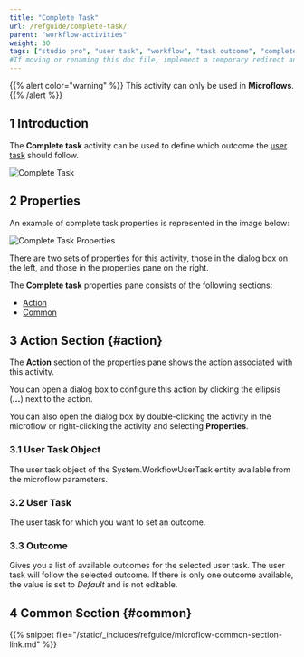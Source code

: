 ```yaml
---
title: "Complete Task"
url: /refguide/complete-task/
parent: "workflow-activities"
weight: 30
tags: ["studio pro", "user task", "workflow", "task outcome", "complete task"]
#If moving or renaming this doc file, implement a temporary redirect and let the respective team know they should update the URL in the product. See Mapping to Products for more details.
---
```


{{% alert color="warning" %}}
This activity can only be used in **Microflows**.
{{% /alert %}}

## 1 Introduction

The **Complete task** activity can be used to define which outcome the [user task](/refguide/user-task/) should follow. 

![Complete Task](/attachments/refguide/modeling/application-logic/microflows-and-nanoflows/activities/workflow-activities/complete-task/complete-task.jpg)

## 2 Properties

An example of complete task properties is represented in the image below:

![Complete Task Properties](/attachments/refguide/modeling/application-logic/microflows-and-nanoflows/activities/workflow-activities/complete-task/complete-task-properties.jpg)

There are two sets of properties for this activity, those in the dialog box on the left, and those in the properties pane on the right.

The **Complete task** properties pane consists of the following sections:

* [Action](#action)
* [Common](#common)

## 3 Action Section {#action}

The **Action** section of the properties pane shows the action associated with this activity.

You can open a dialog box to configure this action by clicking the ellipsis (**…**) next to the action.

You can also open the dialog box by double-clicking the activity in the microflow or right-clicking the activity and selecting **Properties**.

### 3.1 User Task Object

The user task object of the System.WorkflowUserTask entity available from the microflow parameters.

### 3.2 User Task

The user task for which you want to set an outcome. 

### 3.3 Outcome

Gives you a list of available outcomes for the selected user task. The user task will follow the selected outcome. If there is only one outcome available, the value is set to *Default* and is not editable.

## 4 Common Section {#common}

{{% snippet file="/static/_includes/refguide/microflow-common-section-link.md" %}}